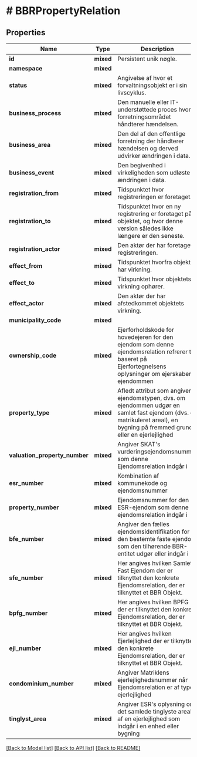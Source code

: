 # # BBRPropertyRelation

## Properties

Name | Type | Description | Notes
------------ | ------------- | ------------- | -------------
**id** | **mixed** | Persistent unik nøgle. |
**namespace** | **mixed** |  |
**status** | **mixed** | Angivelse af hvor et forvaltningsobjekt er i sin livscyklus. | [optional]
**business_process** | **mixed** | Den manuelle eller IT-understøttede proces hvori forretningsområdet håndterer hændelsen. | [optional]
**business_area** | **mixed** | Den del af den offentlige forretning der håndterer hændelsen og derved udvirker ændringen i data. | [optional]
**business_event** | **mixed** | Den begivenhed i virkeligheden som udløste ændringen i data. | [optional]
**registration_from** | **mixed** | Tidspunktet hvor registreringen er foretaget. |
**registration_to** | **mixed** | Tidspunktet hvor en ny registrering er foretaget på objektet, og hvor denne version således ikke længere er den seneste. | [optional]
**registration_actor** | **mixed** | Den aktør der har foretaget registreringen. |
**effect_from** | **mixed** | Tidspunktet hvorfra objektet har virkning. |
**effect_to** | **mixed** | Tidspunktet hvor objektets virkning ophører. | [optional]
**effect_actor** | **mixed** | Den aktør der har afstedkommet objektets virkning. |
**municipality_code** | **mixed** |  | [optional]
**ownership_code** | **mixed** | Ejerforholdskode for hovedejeren for den ejendom som denne ejendomsrelation refrerer til, baseret på Ejerfortegnelsens oplysninger om ejerskaber ejendommen | [optional]
**property_type** | **mixed** | Afledt attribut som angiver ejendomstypen, dvs. om ejendommen udgør en samlet fast ejendom (dvs. et matrikuleret areal), en bygning på fremmed grund eller en ejerlejlighed |
**valuation_property_number** | **mixed** | Angiver SKAT&#39;s vurderingsejendomsnummer som denne Ejendomsrelation indgår i | [optional]
**esr_number** | **mixed** | Kombination af kommunekode og ejendomsnummer | [optional]
**property_number** | **mixed** | Ejendomsnummer for den ESR-ejendom som denne ejendomsrelation indgår i | [optional]
**bfe_number** | **mixed** | Angiver den fælles ejendomsidentifikation for den bestemte faste ejendom som den tilhørende BBR-entitet udgør eller indgår i | [optional]
**sfe_number** | **mixed** | Her angives hvilken Samlet Fast Ejendom der er tilknyttet den konkrete Ejendomsrelation, der er tilknyttet et BBR Objekt. | [optional]
**bpfg_number** | **mixed** | Her angives hvilken BPFG der er tilknyttet den konkrete Ejendomsrelation, der er tilknyttet et BBR Objekt. | [optional]
**ejl_number** | **mixed** | Her angives hvilken Ejerlejlighed der er tilknyttet den konkrete Ejendomsrelation, der er tilknyttet et BBR Objekt. | [optional]
**condominium_number** | **mixed** | Angiver Matriklens ejerlejlighedsnummer når Ejendomsrelation er af typen ejerlejlighed | [optional]
**tinglyst_area** | **mixed** | Angiver ESR&#39;s oplysning om det samlede tinglyste areal af en ejerlejlighed som indgår i en enhed eller bygning | [optional]

[[Back to Model list]](../../README.md#models) [[Back to API list]](../../README.md#endpoints) [[Back to README]](../../README.md)
